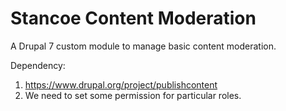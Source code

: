 # Stancoe Content Moderation

A Drupal 7 custom module to manage basic content moderation.


Dependency: 
1. https://www.drupal.org/project/publishcontent
2. We need to set some permission for particular roles.
